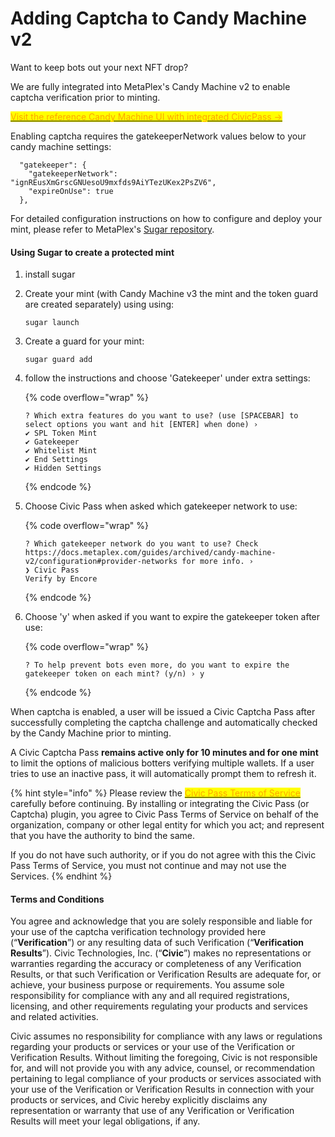 # Adding Captcha to Candy Machine v2

Want to keep bots out your next NFT drop?

We are fully integrated into MetaPlex's Candy Machine v2 to enable captcha verification prior to minting.

[<mark style="color:orange;">Visit the reference Candy Machine UI with integrated CivicPass -></mark>](https://github.com/metaplex-foundation/candy-machine-ui)

Enabling captcha requires the gatekeeperNetwork values below to your candy machine settings:

```
  "gatekeeper": {
    "gatekeeperNetwork": "ignREusXmGrscGNUesoU9mxfds9AiYTezUKex2PsZV6",
    "expireOnUse": true
  },
```

For detailed configuration instructions on how to configure and deploy your mint, please refer to MetaPlex's [Sugar repository](https://github.com/metaplex-foundation/sugar).

#### Using Sugar to create a protected mint

1. install sugar
2.  Create your mint (with Candy Machine v3 the mint and the token guard are created separately) using using:

    ```
    sugar launch
    ```
3.  Create a guard for your mint:

    ```
    sugar guard add
    ```
4.  follow the instructions and choose 'Gatekeeper' under extra settings:&#x20;

    {% code overflow="wrap" %}
    ```
    ? Which extra features do you want to use? (use [SPACEBAR] to select options you want and hit [ENTER] when done) › 
    ✔ SPL Token Mint 
    ✔ Gatekeeper 
    ✔ Whitelist Mint 
    ✔ End Settings 
    ✔ Hidden Settings
    ```
    {% endcode %}
5.  Choose Civic Pass when asked which gatekeeper network to use:

    {% code overflow="wrap" %}
    ```
    ? Which gatekeeper network do you want to use? Check https://docs.metaplex.com/guides/archived/candy-machine-v2/configuration#provider-networks for more info. › 
    ❯ Civic Pass 
    Verify by Encore
    ```
    {% endcode %}
6.  Choose 'y' when asked if you want to expire the gatekeeper token after use:

    {% code overflow="wrap" %}
    ```
    ? To help prevent bots even more, do you want to expire the gatekeeper token on each mint? (y/n) › y
    ```
    {% endcode %}

When captcha is enabled, a user will be issued a Civic Captcha Pass after successfully completing the captcha challenge and automatically checked by the Candy Machine prior to minting.

A Civic Captcha Pass **remains active only for 10 minutes and for one mint** to limit the options of malicious botters verifying multiple wallets. If a user tries to use an inactive pass, it will automatically prompt them to refresh it.

{% hint style="info" %}
Please review the [<mark style="color:orange;">Civic Pass Terms of Service</mark>](https://www.civic.com/legal/terms-of-service-civic-pass-v1/) carefully before continuing. By installing or integrating the Civic Pass (or Captcha) plugin, you agree to Civic Pass Terms of Service on behalf of the organization, company or other legal entity for which you act; and represent that you have the authority to bind the same.

If you do not have such authority, or if you do not agree with this the Civic Pass Terms of Service, you must not continue and may not use the Services.
{% endhint %}

#### Terms and Conditions

You agree and acknowledge that you are solely responsible and liable for your use of the captcha verification technology provided here (“**Verification**”) or any resulting data of such Verification (“**Verification Results**”). Civic Technologies, Inc. (“**Civic**”) makes no representations or warranties regarding the accuracy or completeness of any Verification Results, or that such Verification or Verification Results are adequate for, or achieve, your business purpose or requirements. You assume sole responsibility for compliance with any and all required registrations, licensing, and other requirements regulating your products and services and related activities.

Civic assumes no responsibility for compliance with any laws or regulations regarding your products or services or your use of the Verification or Verification Results. Without limiting the foregoing, Civic is not responsible for, and will not provide you with any advice, counsel, or recommendation pertaining to legal compliance of your products or services associated with your use of the Verification or Verification Results in connection with your products or services, and Civic hereby explicitly disclaims any representation or warranty that use of any Verification or Verification Results will meet your legal obligations, if any.
